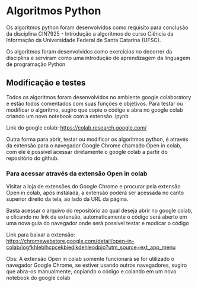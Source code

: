 # Algoritmos Python

Os algoritmos python foram desenvolvidos como requisito para conclusão da disciplina CIN7925 - Introdução a algoritmos do curso Ciência da Informação da Universidade Federal de Santa Catarina (UFSC).

Os algoritmos foram desenvolvidos como exercícios no decorrer da disciplina e serviram como uma introdução de aprendizagem da linguagem de programação Python

## Modificação e testes

Todos os algoritmos foram desenvolvidos no ambiente google colaboratory e estão todos comentados com suas funções e objetivos. 
Para testar ou modificar o algoritmo, sugiro que copie o código e abra no google colab criando um novo notebook com a extensão .ipynb

Link do google colab: https://colab.research.google.com/

Outra forma para abrir, testar ou modificar os algoritmos python, é através da extensão para o navegador Google Chrome chamado Open in colab, com ele é possível acessar
diretamente o google colab a partir do repositório do github.

### Para acessar através da extensão Open in colab

Visitar a loja de extensões do Google Chrome e procurar pela extensão Open in colab, após instalada, a extensão poderá ser acessada no canto superior direito da tela,
ao lado da URL da página.

Basta acessar o arquivo do repositório ao qual deseja abrir no google colab, e clicando no link da extensão, automaticamente o código será aberto em uma nova guia do navegador onde será possivel testar e modicar o código

Link para baixar a extensão: https://chromewebstore.google.com/detail/open-in-colab/iogfkhleblhcpcekbiedikdehleodpjo?utm_source=ext_app_menu

Obs: A extensão Open in colab somente funcionará se for utilizado o navegador Google Chrome, se estiver usando outros navegadores, sugiro que abra-os manualmente, copiando o código e colando em um novo notebook do google colab
